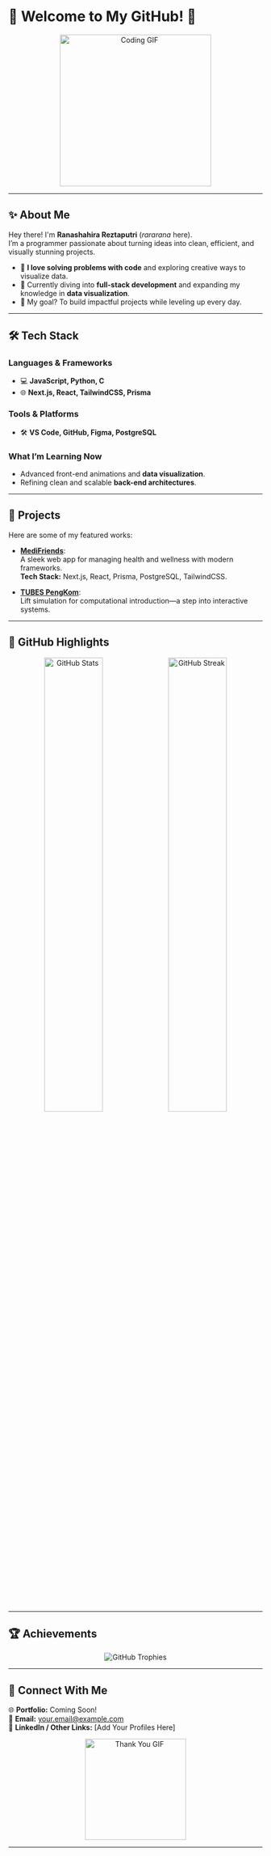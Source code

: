 # 🌌 Welcome to My GitHub! 🌌  

<div align="center">
  <img src="https://media.giphy.com/media/3o7abKhOpu0NwenH3O/giphy.gif" alt="Coding GIF" width="300">
</div>

---

## ✨ About Me  

Hey there! I'm **Ranashahira Reztaputri** (*rararana* here).  
I’m a programmer passionate about turning ideas into clean, efficient, and visually stunning projects.  

- 🧠 **I love solving problems with code** and exploring creative ways to visualize data.  
- 🌱 Currently diving into **full-stack development** and expanding my knowledge in **data visualization**.  
- 🎯 My goal? To build impactful projects while leveling up every day.  

---

## 🛠️ Tech Stack  

### **Languages & Frameworks**  
- 💻 **JavaScript, Python, C**  
- 🌐 **Next.js, React, TailwindCSS, Prisma**  

### **Tools & Platforms**  
- 🛠️ **VS Code, GitHub, Figma, PostgreSQL**  

### **What I’m Learning Now**  
- Advanced front-end animations and **data visualization**.  
- Refining clean and scalable **back-end architectures**.  

---

## 📂 Projects  

Here are some of my featured works:  
- **[MediFriends](https://github.com/rararana/16_MediFriends)**:  
  A sleek web app for managing health and wellness with modern frameworks.  
  **Tech Stack:** Next.js, React, Prisma, PostgreSQL, TailwindCSS.  

- **[TUBES PengKom](https://github.com/rararana/TUBES-PENGKOM)**:  
  Lift simulation for computational introduction—a step into interactive systems.  

---

## 🌟 GitHub Highlights  

<div align="center">
  <img src="https://github-readme-stats.vercel.app/api?username=rararana&show_icons=true&theme=tokyonight" alt="GitHub Stats" width="48%">
  <img src="https://github-readme-streak-stats.herokuapp.com/?user=rararana&theme=tokyonight" alt="GitHub Streak" width="48%">
</div>  

---

## 🏆 Achievements  

<div align="center">
  <img src="https://github-profile-trophy.vercel.app/?username=rararana&theme=tokyonight&no-frame=true&row=1&column=6" alt="GitHub Trophies">
</div>  

---

## 🎀 Connect With Me  

🌐 **Portfolio:** Coming Soon!  
💌 **Email:** [your.email@example.com](mailto:your.email@example.com)  
🤝 **LinkedIn / Other Links:** [Add Your Profiles Here]  

<div align="center">
  <img src="https://media.giphy.com/media/l3q2K5jinAlChoCLS/giphy.gif" alt="Thank You GIF" width="200">
</div>

---
